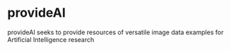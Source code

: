 # provideAI
provideAI seeks to provide resources of versatile image data examples for Artificial Intelligence research

